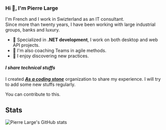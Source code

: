 ### Hi 👋, I'm Pierre Large

I'm French and I work in Swizterland as an IT consultant.  
Since more than twenty years, I have been working with large industrial groups, banks and luxury.

- 🔭 Specialized in **.NET development**, I work on both desktop and web API projects.
- 🤝 I'm also coaching Teams in agile methods.
- 🌱 I enjoy discovering new practices.

<!--
- 💬 You can ask me your questions in French or in English.
- 📫 How to reach me: ...
-->

#### *I share technical stuffs*

I created **_[As a coding stone](https://github.com/AsCodingStone)_** organization to share my experience.
I will try to add some new stuffs regularly.

You can contribute to this.

## Stats

![Pierre Large's GitHub stats](https://github-readme-stats.vercel.app/api?username=plarge)
